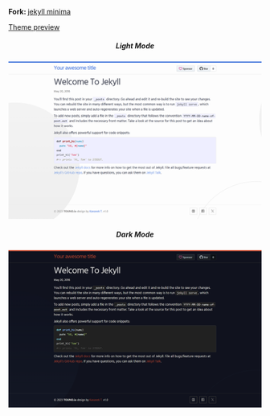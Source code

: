 <strong>Fork: </strong><a href="https://github.com/jekyll/minima">jekyll minima</a>
<p><a href="https://dvgamerr.github.io/minima-lite/">Theme preview</a></p>
<div align="center">
  <p>
    <h5>Light Mode</h5>
    <img src="./docs/light.png#gh-light-mode-only"/>
  </p>
  <p>
    <h5>Dark Mode</h5>
    <img src="./docs/dark.png#gh-dark-mode-only"/>
  </p>
</div>
